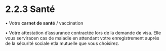 # 2.2.3 Santé

• Votre **carnet de santé** / vaccination

• Votre attestation d’assurance contractée lors de la demande de visa. Elle vous serviracen cas de maladie en attendant votre enregistrement auprès de la sécurité sociale etla mutuelle que vous choisirez. 